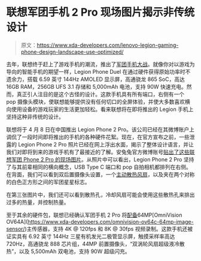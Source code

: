 # 联想军团手机 2 Pro 现场图片揭示非传统设计

> 原文：<https://www.xda-developers.com/lenovo-legion-gaming-phone-design-landscape-use-optimized/>

去年，联想终于赶上了游戏手机的潮流，推出了[军团手机大战](https://www.xda-developers.com/lenovo-legion-phone-duel-snapdragon-865-plus-90w-charging-side-popup-launch/)。就像你对以游戏为导向的智能手机的期望一样，Legion Phone Duel 在通过硬件获得原始功率时不遗余力，搭载 6.59 英寸 144Hz AMOLED 显示屏，高通骁龙 865 SoC，高达 16GB RAM，256GB UFS 3.1 存储和 5,000mAh 电池，支持 90W 快速充电。然而，真正引人注目的是这个古怪的设计。这款手机具有所有端口，右侧有一个 pop 摄像头模块，使联想能够提供没有任何切口的全屏体验，并使大多数喜欢横向使用设备的游戏玩家的生活更加轻松。看来联想将在即将推出的 Legion 手机上坚持这种非传统的设计。

联想将于 4 月 8 日在中国推出 Legion Phone 2 Pro。该公司已经在其微博账户上调侃了一段时间即将推出的手机的各种硬件花絮。现在，在官方宣布之前，一些泄露的 Legion Phone 2 Pro 照片已经在网上浮出水面，揭示了整体设计语言，并让我们对即将到来的游戏手机有了最接近的了解。安兔兔官方微博账号[贴出了这些联想军团 Phone 2 Pro 的现场图片](https://m.weibo.cn/detail/4622920313473303)。从照片中可以看出，Legion Phone 2 Pro 坚持了与其前辈相同的横向概念，USB Type C 端口和 pop 自拍相机都排列在右侧。在背面，我们可以看到双后置摄像头设置，一个[主动散热风扇](https://weibo.com/7356339351/K9vP6F7Oj?from=page_1006067356339351_profile&wvr=6&mod=weibotime)，以及夹在两个对称的白色正方形之间的军团星星标志。

在第三张图片中，我们还可以看到散热孔，冷却风扇可能会使用这些散热孔来排出过多的热量，并控制热量。

至于其余的硬件包，联想已经确认军团手机 2 Pro 将[配备](https://weibo.com/u/5517268716?refer_flag=1005055013_)64MP[OmniVision OV64A](https://www.xda-developers.com/omnivision-ov64c-64mp-image-sensor/)主传感器，支持 4K @ 120fps 和 8K @ 30fps 视频录制。这款手机还被证实具有 6.92 英寸 144Hz 三星有机发光二极管显示屏，触摸采样率高达 720Hz，高通骁龙 888 芯片组，44MP 前置摄像头，“双涡轮风扇超级液冷散热”，以及 5,500mAh 双电池，支持 90W 超级闪充。